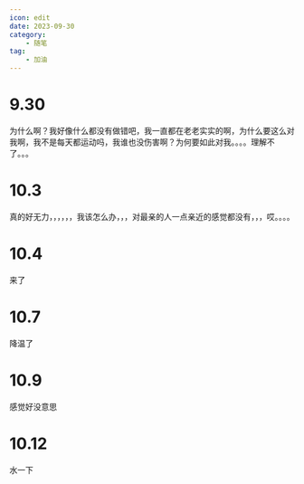 ```yaml
---
icon: edit
date: 2023-09-30
category:
    - 随笔
tag:
    - 加油
---
```


# 9.30
为什么啊？我好像什么都没有做错吧，我一直都在老老实实的啊，为什么要这么对我啊，我不是每天都运动吗，我谁也没伤害啊？为何要如此对我。。。。理解不了。。。

# 10.3
真的好无力，，，，，，我该怎么办，，，对最亲的人一点亲近的感觉都没有，，，哎。。。。

# 10.4
来了

# 10.7
降温了

# 10.9
感觉好没意思

# 10.12
水一下